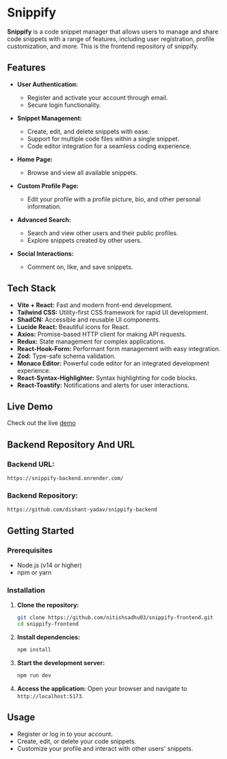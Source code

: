 # Snippify

**Snippify** is a code snippet manager that allows users to manage and share code snippets with a range of features, including user registration, profile customization, and more. This is the frontend repository of snippify.

## Features

- **User Authentication:**
  - Register and activate your account through email.
  - Secure login functionality.

- **Snippet Management:**
  - Create, edit, and delete snippets with ease.
  - Support for multiple code files within a single snippet.
  - Code editor integration for a seamless coding experience.

- **Home Page:**
  - Browse and view all available snippets.

- **Custom Profile Page:**
  - Edit your profile with a profile picture, bio, and other personal information.
  
- **Advanced Search:**
  - Search and view other users and their public profiles.
  - Explore snippets created by other users.

- **Social Interactions:**
  - Comment on, like, and save snippets.
  
## Tech Stack

- **Vite + React:** Fast and modern front-end development.
- **Tailwind CSS:** Utility-first CSS framework for rapid UI development.
- **ShadCN:** Accessible and reusable UI components.
- **Lucide React:** Beautiful icons for React.
- **Axios:** Promise-based HTTP client for making API requests.
- **Redux:** State management for complex applications.
- **React-Hook-Form:** Performant form management with easy integration.
- **Zod:** Type-safe schema validation.
- **Monaco Editor:** Powerful code editor for an integrated development experience.
- **React-Syntax-Highlighter:** Syntax highlighting for code blocks.
- **React-Toastify:** Notifications and alerts for user interactions.

## Live Demo

Check out the live [demo](https://snippify-code.vercel.app/)

## Backend Repository And URL
### Backend URL:  
```
https://snippify-backend.onrender.com/
```
### Backend Repository:
```
https://github.com/dishant-yadav/snippify-backend
```


## Getting Started

### Prerequisites

- Node.js (v14 or higher)
- npm or yarn

### Installation

1. **Clone the repository:**
   ```bash
   git clone https://github.com/nitishsadhu03/snippify-frontend.git
   cd snippify-frontend
   ```

2. **Install dependencies:**
   ```bash
   npm install
   ```

3. **Start the development server:**
   ```bash
   npm run dev
   ```

4. **Access the application:**
   Open your browser and navigate to `http://localhost:5173`.

## Usage

- Register or log in to your account.
- Create, edit, or delete your code snippets.
- Customize your profile and interact with other users' snippets.
